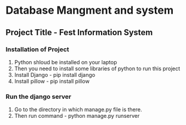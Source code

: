 # Database Mangment and system

## Project Title - Fest Information System
### Installation of Project

1. Python shloud be installed on your laptop
2. Then you need to install some libraries of python to run this project
3. Install Django - pip install django
4. Install pillow - pip install pillow

### Run the django server
1. Go to the directory in which manage.py file is there.
2. Then run command - python manage.py runserver
